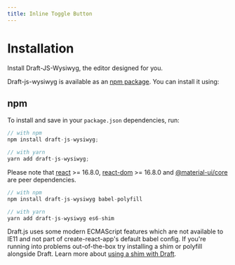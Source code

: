 ```yaml
---
title: Inline Toggle Button
---
```


# Installation

<p class="description">Install Draft-JS-Wysiwyg, the editor designed for you.</p>

Draft-js-wysiwyg is available as an [npm package](https://www.npmjs.com/package/draft-js-wysiwyg). You can install it using:

## npm
To install and save in your `package.json` dependencies, run:

```js
// with npm
npm install draft-js-wysiwyg;

// with yarn
yarn add draft-js-wysiwyg;
```

Please note that [react](https://www.npmjs.com/package/react) >= 16.8.0, [react-dom](https://www.npmjs.com/package/react-dom) >= 16.8.0 and [@material-ui/core](https://www.npmjs.com/package/@material-ui/core) are peer dependencies.

```js
// with npm
npm install draft-js-wysiwyg babel-polyfill

// with yarn
yarn add draft-js-wysiwyg es6-shim
```

Draft.js uses some modern ECMAScript features which are not available to IE11 and not part of create-react-app's default babel config. If you're running into problems out-of-the-box try installing a shim or polyfill alongside Draft.
Learn more about [using a shim with Draft](https://draftjs.org/docs/advanced-topics-issues-and-pitfalls#polyfills).
